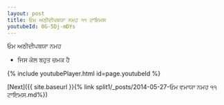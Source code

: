 ```yaml
---
layout: post
title: ਓਮ ਅਠੀਦੀਪਥਯਾ ਨਮਹ ੧੧ ਟਾਇਮਸ
youtubeId: 0G-5Dj-mDYs
---
```

 
 
 ਓਮ ਅਠੀਦੀਪਥਯਾ ਨਮਹ  
 
 -  ਜਿਸ ਕੋਲ ਬਹੁਤ ਚਮਕ ਹੈ 
 
  
 
  
 
 
 
 
 
 


{% include youtubePlayer.html id=page.youtubeId %}
 
[Next]({{ site.baseurl }}{% link  split1/_posts/2014-05-27-ਓਮ ਵਮਾਯਾ ਨਮਹ ੧੧ ਟਾਇਮਸ.md%})
 
